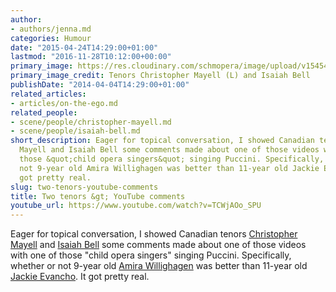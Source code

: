 ```yaml
---
author:
- authors/jenna.md
categories: Humour
date: "2015-04-24T14:29:00+01:00"
lastmod: "2016-11-28T10:12:00+00:00"
primary_image: https://res.cloudinary.com/schmopera/image/upload/v1545409169/media/webhook-uploads/1429882059742/MayellBell1-1024x564.jpg.jpg
primary_image_credit: Tenors Christopher Mayell (L) and Isaiah Bell
publishDate: "2014-04-04T14:29:00+01:00"
related_articles:
- articles/on-the-ego.md
related_people:
- scene/people/christopher-mayell.md
- scene/people/isaiah-bell.md
short_description: Eager for topical conversation, I showed Canadian tenors Christopher
  Mayell and Isaiah Bell some comments made about one of those videos with one of
  those &quot;child opera singers&quot; singing Puccini. Specifically, whether or
  not 9-year old Amira Willighagen was better than 11-year old Jackie Evancho. It
  got pretty real.
slug: two-tenors-youtube-comments
title: Two tenors &gt; YouTube comments
youtube_url: https://www.youtube.com/watch?v=TCWjAOo_SPU
---
```


Eager for topical conversation, I showed Canadian tenors [Christopher Mayell](http://christophermayell.com/) and [Isaiah Bell](http://isaiahbell.com/) some comments made about one of those videos with one of those "child opera singers" singing Puccini. Specifically, whether or not 9-year old [Amira Willighagen](http://www.theepochtimes.com/n3/591307-amira-willighagen-9-year-old-opera-wonder-releases-debut-cd/) was better than 11-year old [Jackie Evancho](http://www.jackieevancho.com/ca). It got pretty real.
